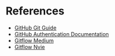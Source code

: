 # References

- [GitHub Git Guide](https://github.com/git-guides)
- [GitHub Authentication Documentation](https://docs.github.com/authentication)
- [Gitflow Medium](https://medium.com/devsondevs/gitflow-workflow-continuous-integration-continuous-delivery-7f4643abb64f)
- [Gitflow Nvie](https://nvie.com/posts/a-successful-git-branching-model/)
